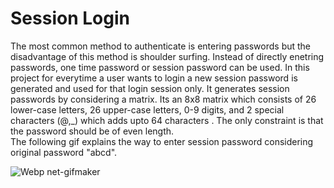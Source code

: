 # Session Login
The most common method to authenticate is entering passwords but the disadvantage of this method is shoulder surfing. Instead of
directly enetring passwords, one time password or session password can be used. In this project for everytime a user wants to login a new 
session password is generated and used for that login session only. It generates session passwords by considering a matrix. Its an
8x8 matrix which consists of 26 lower-case letters, 26 upper-case letters, 0-9 digits, and 2 special characters (@,_) which adds upto 64 characters
. The only constraint is that the password should be of even length.<br >
The following gif explains the way to enter session password considering original password "abcd".

![Webp net-gifmaker](https://user-images.githubusercontent.com/47830313/56092639-3fefb180-5edc-11e9-85e6-3a00268b2170.gif)
